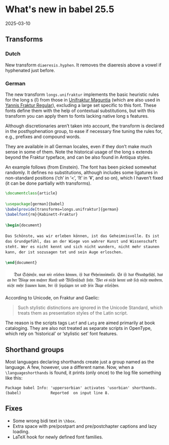 # What's new in babel 25.5

2025-03-10

## Transforms

### Dutch ###

New transform `diaeresis.hyphen`. It removes the diaeresis above a
vowel if hyphenated just before.
  
### German ###

The new transform `longs.unifraktur` implements the basic heuristic
rules for the long s (ſ) from those in [Unifraktur
Maguntia](https://unifraktur.sourceforge.net/) (which are also used in
[Yannis Fraktur Regular](https://ctan.org/pkg/yfonts-otf)), excluding a
large set specific to this font. These fonts define them with the help
of contextual substitutions, but with this transform you can apply them
to fonts lacking native long s features.

Although discretionaries aren’t taken into account, the transform is
declared in the posthyphenation group, to ease if necessary fine tuning
the rules for, e.g., prefixes and compound words.

They are available in all German locales, even if they don’t make much
sense in some of them. Note the historical usage of the long s extends
beyond the Fraktur typeface, and can be also found in Antiqua styles.

An example follows (from Einstein). The font has been picked somewhat
randomly. It defines no substitutions, although includes some ligatures
in non-standard positions (‘ch’ in ‘<’, ‘ſt’ in ‘¥’, and so on), which I
haven’t fixed (it can be done partially with transforms).

```tex
\documentclass{article}

\usepackage[german]{babel}
\babelprovide[transforms=longs.unifraktur]{german}
\babelfont{rm}{Kabinett-Fraktur}

\begin{document}

Das Schönste, was wir erleben können, ist das Geheimnisvolle. Es ist
das Grundgefühl, das an der Wiege von wahrer Kunst und Wissenschaft
steht. Wer es nicht kennt und sich nicht wundern, nicht mehr staunen
kann, der ist sozusagen tot und sein Auge erloschen.

\end{document}
```
![](../media/fraktur-einstein.png)

According to Unicode, on Fraktur and Gaelic:

> Such stylistic distinctions are ignored in the
> Unicode Standard, which treats them as presentation styles of the
> Latin script.

The reason is the scripts tags `Latf` and `Latg` are aimed primarily at
book cataloging. They are also not treated as separate scripts in
OpenType, which rely on ‘historical’ or ‘stylistic set’ font features.

## Shorthand groups

Most languages declaring shorthands create just a group named as the
language. A few, however, use a different name. Now, when a
`\languageshorthands` is found, it prints (only once) to the log file
something like this:
```
Package babel Info: 'uppersorbian' activates 'usorbian' shorthands.
(babel)             Reported  on input line 8.
```

## Fixes

* Some wrong bidi text in `\hbox`.
* Extra space with pre/postpart and pre/postchapter captions and lazy loading. 
* LaTeX hook for newly defined font families.